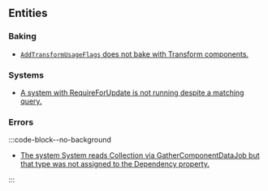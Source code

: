 ## Entities
### Baking
- [`AddTransformUsageFlags` does not bake with Transform components.](Entities/Baking/Static%20Entities.md)

### Systems
- [A system with RequireForUpdate is not running despite a matching query.](Entities/Systems/Not%20Updating.md)

### Errors
:::code-block--no-background
- [The system System reads Collection via GatherComponentDataJob but that type was not assigned to the Dependency property.](Entities/Errors/Dependencies.md)

:::